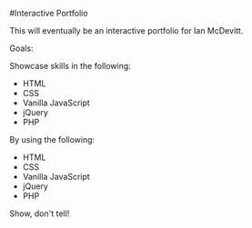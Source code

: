 #Interactive Portfolio

This will eventually be an interactive portfolio for Ian McDevitt.

Goals:

Showcase skills in the following:
* HTML
* CSS
* Vanilla JavaScript
* jQuery
* PHP

By using the following:
* HTML
* CSS
* Vanilla JavaScript
* jQuery
* PHP

Show, don't tell!